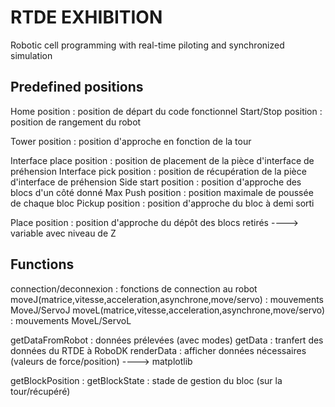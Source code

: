 # RTDE EXHIBITION

Robotic cell programming with real-time piloting and synchronized simulation

## Predefined positions

Home position : position de départ du code fonctionnel
Start/Stop position : position de rangement du robot

Tower position : position d'approche en fonction de la tour

Interface place position : position de placement de la pièce d'interface de préhension
Interface pick position : position de récupération de la pièce d'interface de préhension
Side start position : position d'approche des blocs d'un côté donné
Max Push position : position maximale de poussée de chaque bloc
Pickup position : position d'approche du bloc à demi sorti

Place position : position d'approche du dépôt des blocs retirés ----> variable avec niveau de Z
## Functions

connection/deconnexion : fonctions de connection au robot
moveJ(matrice,vitesse,acceleration,asynchrone,move/servo) : mouvements MoveJ/ServoJ
moveL(matrice,vitesse,acceleration,asynchrone,move/servo) : mouvements MoveL/ServoL

getDataFromRobot : données prélevées (avec modes)
getData : tranfert des données du RTDE à RoboDK
renderData : afficher données nécessaires (valeurs de force/position) ----> matplotlib

getBlockPosition : 
getBlockState : stade de gestion du bloc (sur la tour/récupéré)